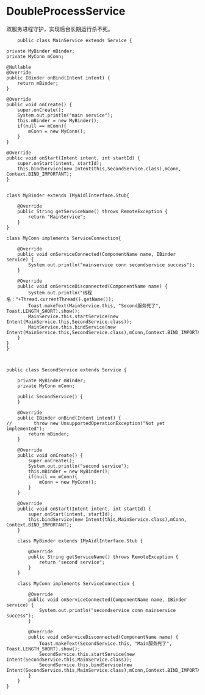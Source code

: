 # DoubleProcessService
双服务进程守护，实现后台长期运行杀不死。

		public class MainService extends Service {

    private MyBinder mBinder;
    private MyConn mConn;

    @Nullable
    @Override
    public IBinder onBind(Intent intent) {
        return mBinder;
    }

    @Override
    public void onCreate() {
        super.onCreate();
        System.out.println("main service");
        this.mBinder = new MyBinder();
        if(null == mConn){
            mConn = new MyConn();
        }
    }

    @Override
    public void onStart(Intent intent, int startId) {
        super.onStart(intent, startId);
        this.bindService(new Intent(this,SecondService.class),mConn, Context.BIND_IMPORTANT);
    }


    class MyBinder extends IMyAidlInterface.Stub{

        @Override
        public String getServiceName() throws RemoteException {
            return "MainService";
        }
    }

    class MyConn implements ServiceConnection{

        @Override
        public void onServiceConnected(ComponentName name, IBinder service) {
            System.out.println("mainservice conn secondservice success");
        }

        @Override
        public void onServiceDisconnected(ComponentName name) {
            System.out.println("线程名："+Thread.currentThread().getName());
            Toast.makeText(MainService.this, "Second服务死了", Toast.LENGTH_SHORT).show();
            MainService.this.startService(new Intent(MainService.this,SecondService.class));
            MainService.this.bindService(new Intent(MainService.this,SecondService.class),mConn,Context.BIND_IMPORTANT);
        }
    }
	}


		
	public class SecondService extends Service {
	
	    private MyBinder mBinder;
	    private MyConn mConn;
	
	    public SecondService() {
	    }
	
	    @Override
	    public IBinder onBind(Intent intent) {
	//        throw new UnsupportedOperationException("Not yet implemented");
	        return mBinder;
	    }
	
	    @Override
	    public void onCreate() {
	        super.onCreate();
	        System.out.println("second service");
	        this.mBinder = new MyBinder();
	        if(null == mConn){
	            mConn = new MyConn();
	        }
	    }
	
	    @Override
	    public void onStart(Intent intent, int startId) {
	        super.onStart(intent, startId);
	        this.bindService(new Intent(this,MainService.class),mConn, Context.BIND_IMPORTANT);
	    }
	
	    class MyBinder extends IMyAidlInterface.Stub {
	
	        @Override
	        public String getServiceName() throws RemoteException {
	            return "second service";
	        }
	    }
	
	    class MyConn implements ServiceConnection {
	
	        @Override
	        public void onServiceConnected(ComponentName name, IBinder service) {
	            System.out.println("secondservice conn mainservice success");
	        }
	
	        @Override
	        public void onServiceDisconnected(ComponentName name) {
	            Toast.makeText(SecondService.this, "Main服务死了", Toast.LENGTH_SHORT).show();
	            SecondService.this.startService(new Intent(SecondService.this,MainService.class));
	            SecondService.this.bindService(new Intent(SecondService.this,MainService.class),mConn,Context.BIND_IMPORTANT);
	        }
	    }
	}